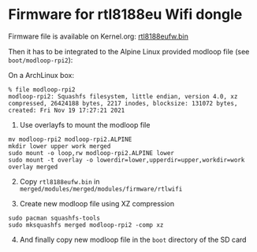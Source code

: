 # Firmware for rtl8188eu Wifi dongle

Firmware file is available on Kernel.org: [rtl8188eufw.bin](https://git.kernel.org/pub/scm/linux/kernel/git/firmware/linux-firmware.git/plain/rtlwifi/rtl8188eufw.bin)

Then it has to be integrated to the Alpine Linux provided modloop file (see ```boot/modloop-rpi2```):

On a ArchLinux box:

```
% file modloop-rpi2   
modloop-rpi2: Squashfs filesystem, little endian, version 4.0, xz compressed, 26424188 bytes, 2217 inodes, blocksize: 131072 bytes, created: Fri Nov 19 17:27:21 2021
```

1. Use overlayfs to mount the modloop file

```
mv modloop-rpi2 modloop-rpi2.ALPINE
mkdir lower upper work merged
sudo mount -o loop,rw modloop-rpi2.ALPINE lower
sudo mount -t overlay -o lowerdir=lower,upperdir=upper,workdir=work overlay merged
```

2. Copy ```rtl8188eufw.bin``` in ```merged/modules/merged/modules/firmware/rtlwifi```

3. Create new modloop file using XZ compression

```
sudo pacman squashfs-tools
sudo mksquashfs merged modloop-rpi2 -comp xz 
```

4. And finally copy new modloop file in the ```boot``` directory of the SD card
